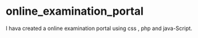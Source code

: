 # online_examination_portal
I hava created a online examination portal using css , php and java-Script.
